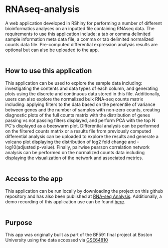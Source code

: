 # RNAseq-analysis

A web application developed in RShiny for performing a number of different 
bioinformatics analyses on an inputted file containing RNAseq data. The 
requirements to use this application include: a tab or comma delimited sample 
information meta data file, a comma or tab delimited normalized counts data
file. Pre-computed differential expression analysis results are optional but
can also be uploaded to the app. <br><br>


## How to use this application

This application can be used to explore the sample data including: investigating
the contents and data types of each column, and generating plots using the 
discrete and continuous data stored in this file. Additionally, users can also
explore the normalized bulk RNA-seq counts matrix including:
applying filters to the data based on the percentile of variance between genes 
and the number of samples with non-zero counts, creating diagnostic plots of
the full counts matrix with the distribution of genes passing vs not passing
filters displayed, and perform PCA with the top N PC's displayed as a 
beeswarm plot. Differential analysis can be performed on the filtered counts
matrix or a results file from previously computed differential analysis can
be uploaded to explore the results and generate a volcano plot displaying the
distribution of log2 fold change and -log10(adjusted p-value). Finally, pairwise
pearson correlation network analysis can be performed on the normalized counts 
data including displaying the visualization of the network and associated 
metrics. <br><br>

## Access to the app
This application can be run locally by downloading the project on this github
repository and has also been published at 
<a href="https://jreimertz.shinyapps.io/main/">RNA-seq Analysis</a>.
Additionally, a demo recording of this application use can be found
<a href="https://youtu.be/IfnhUCnUapk">here</a>.<br><br>

## Purpose

This app was originally built as part of the BF591 final project at 
Boston University using the data accessed via 
<a href="https://www.ncbi.nlm.nih.gov/geo/query/acc.cgi?acc=GSE64810">GSE64810</a>
<br><br>

